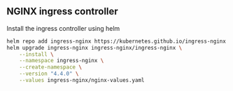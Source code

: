 ## NGINX ingress controller
Install the ingress controller using helm
```bash
helm repo add ingress-nginx https://kubernetes.github.io/ingress-nginx
helm upgrade ingress-nginx ingress-nginx/ingress-nginx \
    --install \
    --namespace ingress-nginx \
    --create-namespace \
    --version "4.4.0" \
    --values ingress-nginx/nginx-values.yaml
```
